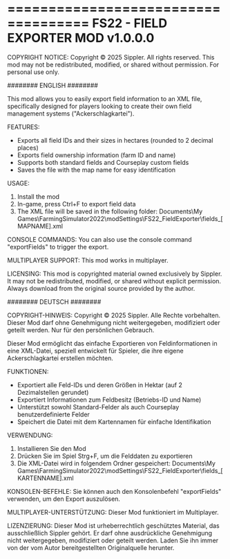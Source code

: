 ====================================
FS22 - FIELD EXPORTER MOD v1.0.0.0
====================================

COPYRIGHT NOTICE:
Copyright © 2025 Sippler. All rights reserved.
This mod may not be redistributed, modified, or shared without permission.
For personal use only.

######## ENGLISH ########

This mod allows you to easily export field information to an XML file, specifically designed for players looking to create their own field management systems ("Ackerschlagkartei").

FEATURES:
- Exports all field IDs and their sizes in hectares (rounded to 2 decimal places)
- Exports field ownership information (farm ID and name)
- Supports both standard fields and Courseplay custom fields
- Saves the file with the map name for easy identification

USAGE:
1. Install the mod
2. In-game, press Ctrl+F to export field data
3. The XML file will be saved in the following folder:
   Documents\My Games\FarmingSimulator2022\modSettings\FS22_FieldExporter\fields_[MAPNAME].xml

CONSOLE COMMANDS:
You can also use the console command "exportFields" to trigger the export.

MULTIPLAYER SUPPORT:
This mod works in multiplayer.

LICENSING:
This mod is copyrighted material owned exclusively by Sippler.
It may not be redistributed, modified, or shared without explicit permission.
Always download from the original source provided by the author.

######## DEUTSCH ########

COPYRIGHT-HINWEIS:
Copyright © 2025 Sippler. Alle Rechte vorbehalten.
Dieser Mod darf ohne Genehmigung nicht weitergegeben, modifiziert oder geteilt werden.
Nur für den persönlichen Gebrauch.

Dieser Mod ermöglicht das einfache Exportieren von Feldinformationen in eine XML-Datei, speziell entwickelt für Spieler, die ihre eigene Ackerschlagkartei erstellen möchten.

FUNKTIONEN:
- Exportiert alle Feld-IDs und deren Größen in Hektar (auf 2 Dezimalstellen gerundet)
- Exportiert Informationen zum Feldbesitz (Betriebs-ID und Name)
- Unterstützt sowohl Standard-Felder als auch Courseplay benutzerdefinierte Felder
- Speichert die Datei mit dem Kartennamen für einfache Identifikation

VERWENDUNG:
1. Installieren Sie den Mod
2. Drücken Sie im Spiel Strg+F, um die Felddaten zu exportieren
3. Die XML-Datei wird in folgendem Ordner gespeichert:
   Documents\My Games\FarmingSimulator2022\modSettings\FS22_FieldExporter\fields_[KARTENNAME].xml

KONSOLEN-BEFEHLE:
Sie können auch den Konsolenbefehl "exportFields" verwenden, um den Export auszulösen.

MULTIPLAYER-UNTERSTÜTZUNG:
Dieser Mod funktioniert im Multiplayer.

LIZENZIERUNG:
Dieser Mod ist urheberrechtlich geschütztes Material, das ausschließlich Sippler gehört.
Er darf ohne ausdrückliche Genehmigung nicht weitergegeben, modifiziert oder geteilt werden.
Laden Sie ihn immer von der vom Autor bereitgestellten Originalquelle herunter.
